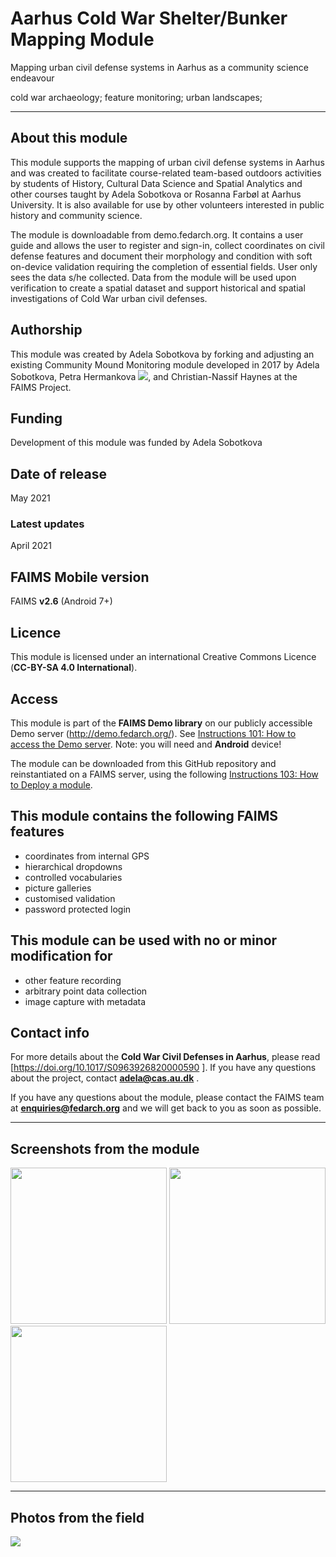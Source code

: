 # Aarhus Cold War Shelter/Bunker Mapping Module

Mapping urban civil defense systems in Aarhus as a community science endeavour

cold war archaeology; feature monitoring; urban landscapes; 

---

## About this module

This module supports the mapping of urban civil defense systems in Aarhus and was created to facilitate course-related team-based outdoors activities by students of History, Cultural Data Science and Spatial Analytics and other courses taught by Adela Sobotkova or Rosanna Farbøl at Aarhus University. It is also available for use by other volunteers interested in public history and community science. 

The module is downloadable from demo.fedarch.org. It contains a user guide and allows the user to register and sign-in, collect coordinates on civil defense features and document their morphology and condition with soft on-device validation requiring the completion of essential fields. User only sees the data s/he collected. Data from the module will be used upon verification to create a spatial dataset and support historical and spatial investigations of Cold War urban civil defenses.


## Authorship

This module was created by Adela Sobotkova by forking and adjusting an existing Community Mound Monitoring module developed in 2017 by Adela Sobotkova,  Petra Hermankova [![](https://orcid.org/sites/default/files/images/orcid_16x16.png)](https://orcid.org/0000-0002-6349-0540), and Christian-Nassif Haynes at the FAIMS Project.

## Funding

Development of this module was funded by Adela Sobotkova

## Date of release

May 2021

### Latest updates

April 2021

## FAIMS Mobile version

FAIMS **v2.6** (Android 7+)

## Licence

This module is licensed under an international Creative Commons Licence (**CC-BY-SA 4.0 International**).

## Access

This module is part of the **FAIMS Demo library** on our publicly accessible Demo server (<http://demo.fedarch.org/>). See [Instructions 101: How to access the Demo server](https://www.fedarch.org/resources/handouts.pdf). Note: you will need and **Android** device!

The module can be downloaded from this GitHub repository and reinstantiated on a FAIMS server, using the following [Instructions 103: How to Deploy a module](https://www.fedarch.org/resources/handouts.pdf).

## This module contains the following FAIMS features

* coordinates from internal GPS
* hierarchical dropdowns
* controlled vocabularies
* picture galleries
* customised validation
* password protected login

## This module can be used with no or minor modification for

* other feature recording 
* arbitrary point data collection
* image capture with metadata

## Contact info

For more details about the **Cold War Civil Defenses in Aarhus**, please read [https://doi.org/10.1017/S0963926820000590
]. If you have any questions about the project, contact **adela@cas.au.dk** .

If you have any questions about the module, please contact the FAIMS team at **enquiries@fedarch.org** and we will get back to you as soon as possible.

---

## Screenshots from the module

<p align="left">
  <img src="https://github.com/FAIMS/link to where the screenshot lives.png" width="250"/>
  <img src="https://github.com/FAIMS/link to where the screenshot lives.png" width="250"/>
  <img src="https://github.com/FAIMS/link to where the screenshot lives.png" width="250"/>
</p>

---

## Photos from the field

<p align="left">
  <img src="https://github.com/FAIMS/link to where the image lives.jpg" />
</p>
